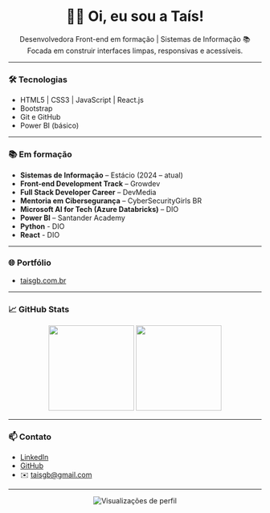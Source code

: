 <h1 align="center">👩‍💻 Oi, eu sou a Taís!</h1>

<p align="center">
Desenvolvedora Front-end em formação | Sistemas de Informação 📚<br>
Focada em construir interfaces limpas, responsivas e acessíveis.
</p>

---

### 🛠️ Tecnologias

- HTML5 | CSS3 | JavaScript | React.js
- Bootstrap  
- Git e GitHub  
- Power BI (básico)  

---

### 📚 Em formação

- **Sistemas de Informação** – Estácio (2024 – atual)  
- **Front-end Development Track** – Growdev  
- **Full Stack Developer Career** – DevMedia  
- **Mentoria em Cibersegurança** – CyberSecurityGirls BR  
- **Microsoft AI for Tech (Azure Databricks)** – DIO  
- **Power BI** – Santander Academy
- **Python** - DIO
- **React** - DIO

---

### 🌐 Portfólio

- [taisgb.com.br](https://taisgb.com.br)

---

### 📈 GitHub Stats

<p align="center">
  <img height="170em" src="https://github-readme-stats.vercel.app/api?username=taisgb&show_icons=true&theme=radical"/>
  <img height="170em" src="https://github-readme-stats.vercel.app/api/top-langs/?username=taisgb&layout=compact&theme=radical"/>
</p>

---

### 📫 Contato

- [LinkedIn](https://linkedin.com/in/taisgb)
- [GitHub](https://github.com/taisgb)
- ✉️ taisgb@gmail.com

---

<p align="center">
  <img src="https://komarev.com/ghpvc/?username=taisgb&color=blue" alt="Visualizações de perfil" />
</p>
